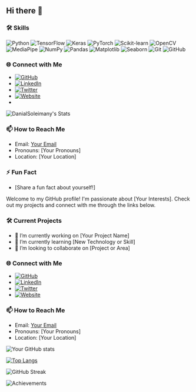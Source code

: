 ## Hi there 👋

### 🛠 Skills
![Python](https://img.shields.io/badge/Python-3776AB?style=flat&logo=python&logoColor=white) ![TensorFlow](https://img.shields.io/badge/TensorFlow-FF6F00?style=flat&logo=tensorflow&logoColor=white) ![Keras](https://img.shields.io/badge/Keras-D00000?style=flat&logo=keras&logoColor=white) ![PyTorch](https://img.shields.io/badge/PyTorch-EE4C2C?style=flat&logo=pytorch&logoColor=white) ![Scikit-learn](https://img.shields.io/badge/Scikit--learn-F7931E?style=flat&logo=scikit-learn&logoColor=white) ![OpenCV](https://img.shields.io/badge/OpenCV-5C3EE8?style=flat&logo=opencv&logoColor=white) ![MediaPipe](https://img.shields.io/badge/MediaPipe-4285F4?style=flat&logo=google&logoColor=white) ![NumPy](https://img.shields.io/badge/NumPy-013243?style=flat&logo=numpy&logoColor=white) ![Pandas](https://img.shields.io/badge/Pandas-150458?style=flat&logo=pandas&logoColor=white) ![Matplotlib](https://img.shields.io/badge/Matplotlib-013243?style=flat&logo=plotly&logoColor=white) ![Seaborn](https://img.shields.io/badge/Seaborn-3776AB?style=flat&logo=python&logoColor=white) ![Git](https://img.shields.io/badge/Git-F05032?style=flat&logo=git&logoColor=white) ![GitHub](https://img.shields.io/badge/GitHub-181717?style=flat&logo=github&logoColor=white)

### 🌐 Connect with Me
- [![GitHub](https://img.shields.io/badge/-GitHub-181717?style=flat&logo=github&logoColor=white)](https://github.com/YourUsername)
- [![LinkedIn](https://img.shields.io/badge/-LinkedIn-0077B5?style=flat&logo=linkedin&logoColor=white)](https://www.linkedin.com/in/YourUsername/)
- [![Twitter](https://img.shields.io/badge/-Twitter-1DA1F2?style=flat&logo=twitter&logoColor=white)](https://twitter.com/YourUsername)
- [![Website](https://img.shields.io/badge/-Website-4285F4?style=flat&logo=google-chrome&logoColor=white)](https://yourwebsite.com)
- 
![DanialSoleimany's Stats](https://github-readme-stats.vercel.app/api?username=DanialSoleimany&theme=vue-dark&show_icons=true&hide_border=true&count_private=true)

### 📫 How to Reach Me
- Email: [Your Email](mailto:youremail@example.com)
- Pronouns: [Your Pronouns]
- Location: [Your Location]

### ⚡ Fun Fact
- [Share a fun fact about yourself!]

Welcome to my GitHub profile! I'm passionate about [Your Interests]. Check out my projects and connect with me through the links below.

### 🛠 Current Projects
- 🌱 I’m currently working on [Your Project Name]
- 🧠 I’m currently learning [New Technology or Skill]
- 🤝 I’m looking to collaborate on [Project or Area]

### 🌐 Connect with Me
- [![GitHub](https://img.shields.io/badge/-GitHub-181717?style=flat&logo=github&logoColor=white)](https://github.com/YourUsername)
- [![LinkedIn](https://img.shields.io/badge/-LinkedIn-0077B5?style=flat&logo=linkedin&logoColor=white)](https://www.linkedin.com/in/YourUsername/)
- [![Twitter](https://img.shields.io/badge/-Twitter-1DA1F2?style=flat&logo=twitter&logoColor=white)](https://twitter.com/YourUsername)
- [![Website](https://img.shields.io/badge/-Website-4285F4?style=flat&logo=google-chrome&logoColor=white)](https://yourwebsite.com)

### 📫 How to Reach Me
- Email: [Your Email](mailto:youremail@example.com)
- Pronouns: [Your Pronouns]
- Location: [Your Location]


![Your GitHub stats](https://github-readme-stats.vercel.app/api?username=YourUsername&show_icons=true&theme=radical)

[![Top Langs](https://github-readme-stats.vercel.app/api/top-langs/?username=YourUsername&layout=compact&theme=radical)](https://github.com/anuraghazra/github-readme-stats)

![GitHub Streak](https://github-readme-streak-stats.herokuapp.com/?user=YourUsername&theme=radical)

![Achievements](https://github-profile-trophy.vercel.app/?username=YourUsername&theme=radical&no-frame=true&margin-w=10)


